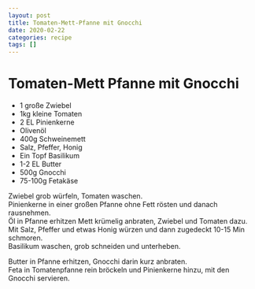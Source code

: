 ```yaml
---
layout: post
title: Tomaten-Mett-Pfanne mit Gnocchi
date: 2020-02-22
categories: recipe
tags: []
---
```

# Tomaten-Mett Pfanne mit Gnocchi

- 1 große Zwiebel
- 1kg kleine Tomaten
- 2 EL Pinienkerne
- Olivenöl
- 400g Schweinemett
- Salz, Pfeffer, Honig
- Ein Topf Basilikum
- 1-2 EL Butter
- 500g Gnocchi
- 75-100g Fetakäse

Zwiebel grob würfeln, Tomaten waschen.  
Pinienkerne in einer großen Pfanne ohne Fett rösten und danach rausnehmen.  
Öl in Pfanne erhitzen Mett krümelig anbraten, Zwiebel und Tomaten dazu.  
Mit Salz, Pfeffer und etwas Honig würzen und dann zugedeckt 10-15 Min schmoren.  
Basilikum waschen, grob schneiden und unterheben.  
  
Butter in Pfanne erhitzen, Gnocchi darin kurz anbraten.  
Feta in Tomatenpfanne rein bröckeln und Pinienkerne hinzu, mit den Gnocchi servieren.  
